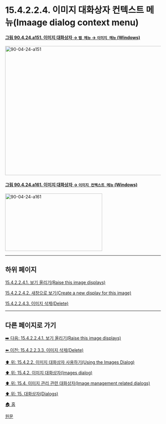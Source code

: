 # 15.4.2.2.4. 이미지 대화상자 컨텍스트 메뉴(Imaage dialog context menu)

<a id="90-04-24-a151"></a>

#### [그림 90.4.24.a151. 이미지 대화상자 → `탭 메뉴` → `이미지 메뉴` (Windows)](./90-04-0024-images.md#90-04-24-a151)
<img width="690" height="418" alt="90-04-24-a151" src="https://github.com/user-attachments/assets/51e6d3d8-3af6-47b4-9fe8-e9a1ba693011" />

<a id="90-04-24-a161"></a>

#### [그림 90.4.24.a161. 이미지 대화상자 → `이미지 컨텍스트 메뉴` (Windows)](./90-04-0024-images.md#90-04-24-a161)
<img width="314" height="186" alt="90-04-24-a161" src="https://github.com/user-attachments/assets/98892407-04fa-4959-9831-8ccb2bd6dc36" />

***

## 하위 페이지

[15.4.2.2.4.1. 보기 올리기(Raise this image displays)](./15-04-02-02-04-01-raise_this_image_displays.md)

[15.4.2.2.4.2. 새창으로 보기(Create a new display for this image)](./15-04-02-02-04-02-create_a_new_display_for_this_image.md)

[15.4.2.2.4.3. 이미지 삭제(Delete)](./15-04-02-02-04-03-delete.md)

***

## 다른 페이지로 가기

[➡️ 다음: 15.4.2.2.4.1. 보기 올리기(Raise this image displays)](./15-04-02-02-04-01-raise_this_image_displays.md)

[⬅️ 이전: 15.4.2.2.3.3. 이미지 삭제(Delete)](./15-04-02-02-03-03-delete.md)

[⬆️ 위: 15.4.2.2. 이미지 대화상자 사용하기(Using the Images Dialog)](./15-04-02-02-00-using_the_images_dialog.md)

[⬆️ 위: 15.4.2. 이미지 대화상자(Images dialog)](./15-04-02-00-images-dialog.md)

[⬆️ 위: 15.4. 이미지 관리 관련 대화상자(Image management related dialogs)](./15-04-00-image-management-related-dialogs.md)

[⬆️ 위: 15. 대화상자(Dialogs)](./15-00-dialogs.md)

[🏠 홈](./00-home.md)

[원문](https://docs.gimp.org/2.10/ko/gimp-image-dialog.html#idm21154)